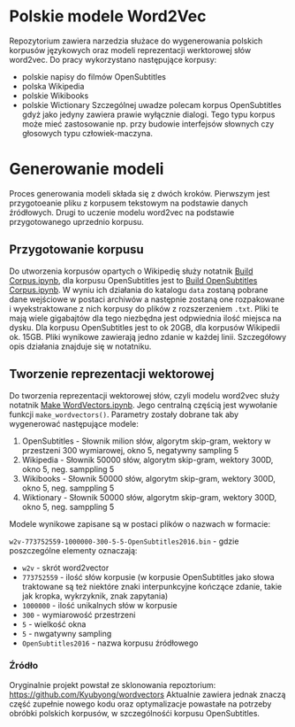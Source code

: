 # Polskie modele Word2Vec

Repozytorium zawiera narzedzia służace do wygenerowania polskich korpusów językowych oraz modeli reprezentacji werktorowej słów word2vec.
Do pracy wykorzystano następujące korpusy:
* polskie napisy do filmów OpenSubtitles
* polska Wikipedia
* polskie Wikibooks
* polskie Wictionary
Szczególnej uwadze polecam korpus OpenSubtitles gdyż jako jedyny zawiera prawie wyłącznie dialogi. Tego typu korpus może mieć zastosowanie np. przy budowie interfejsów słownych czy głosowych typu człowiek-maczyna. 

# Generowanie modeli
Proces generowania modeli składa się z dwóch kroków. Pierwszym jest przygotoeanie pliku z korpusem tekstowym na podstawie danych źródłowych. Drugi to uczenie modelu word2vec na podstawie przygotowanego uprzednio korpusu.

## Przygotowanie korpusu
Do utworzenia korpusów opartych o Wikipedię służy notatnik [Build Corpus.ipynb](Build%20Corpus.ipynb), dla korpusu OpenSubtitles jest to [Build OpenSubtitles Corpus.ipynb](Build%20OpenSubtitles%20Corpus.ipynb). W wyniu ich działania do katalogu `data` zostaną pobrane dane wejściowe w postaci archiwów a następnie zostaną one rozpakowane i wyekstraktowane z nich korpusy do plików z rozszerzeniem `.txt`.
Pliki te mają wiele gigabajtów dla tego niezbędna jest odpwiednia ilość miejsca na dysku. Dla korpusu OpenSubtitles jest to ok 20GB, dla korpusów Wikipedii ok. 15GB. Pliki wynikowe zawierają jedno zdanie w każdej linii. Szczegółowy opis działania znajduje się w notatniku.

## Tworzenie reprezentacji wektorowej
Do tworzenia reprezentacji wektorowej słów, czyli modelu word2vec służy notatnik [Make WordVectors.ipynb](Make%20WordVectors.ipynb).
Jego centralną częścią jest wywołanie funkcji `make_wordvectors()`. Parametry zostały dobrane tak aby wygenerować następujące modele:
1. OpenSubtitles - Słownik milion słów, algorytm skip-gram, wektory w przestzeni 300 wymiarowej, okno 5, negatywny sampling 5
1. Wikipedia - Słownik 50000 słów, algorytm skip-gram, wektory 300D, okno 5, neg. samppling 5
1. Wikibooks - Słownik 50000 słów, algorytm skip-gram, wektory 300D, okno 5, neg. samppling 5
1. Wiktionary - Słownik 50000 słów, algorytm skip-gram, wektory 300D, okno 5, neg. samppling 5

Modele wynikowe zapisane są w postaci plików o nazwach w formacie:

`w2v-773752559-1000000-300-5-5-OpenSubtitles2016.bin` - gdzie poszczególne elementy oznaczają:
* `w2v` - skrót word2vector
* `773752559` - ilość słów korpusie (w korpusie OpenSubtitles jako słowa traktowane są też niektóre znaki interpunkcyjne kończące zdanie, takie jak kropka, wykrzyknik, znak zapytania)
* `1000000` - ilość unikalnych słów w korpusie
* `300` - wymiarowość przestrzeni
* `5` - wielkość okna
* `5` - nwgatywny sampling
* `OpenSubtitles2016` - nazwa korpusu źródłowego

### Źródło
Oryginalnie projekt powstał ze sklonowania repoztorium: https://github.com/Kyubyong/wordvectors
Aktualnie zawiera jednak znaczą część zupełnie nowego kodu oraz optymalizacje powastałe na potrzeby obróbki polskich korpusów, w szczególnośći korpusu OpenSubtitles.
